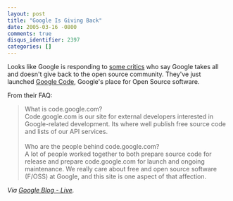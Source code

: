 ```yaml
---
layout: post
title: "Google Is Giving Back"
date: 2005-03-16 -0800
comments: true
disqus_identifier: 2397
categories: []
---
```

Looks like Google is responding to [some
critics](http://blog.kowalczyk.info/archives/2004/12/29/google-we-take-it-all-give-nothing-back/)
who say Google takes all and doesn't give back to the open source
community. They've just launched [Google Code](http://code.google.com/),
Google's place for Open Source software.

From their FAQ:

> What is code.google.com?\
>  Code.google.com is our site for external developers interested in
> Google-related development. Its where well publish free source code
> and lists of our API services. \
> \
>  Who are the people behind code.google.com?\
>  A lot of people worked together to both prepare source code for
> release and prepare code.google.com for launch and ongoing
> maintenance. We really care about free and open source software
> (F/OSS) at Google, and this site is one aspect of that affection.

*Via [Google Blog - Live](http://www.google.com/googleblog/).*


